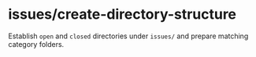 # issues/create-directory-structure

Establish `open` and `closed` directories under `issues/` and prepare matching category folders.
